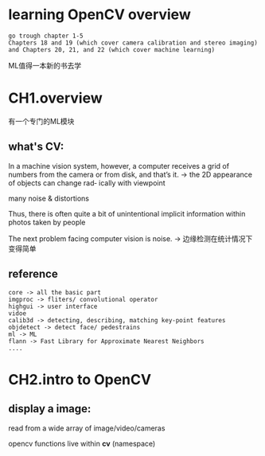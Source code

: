 # learning OpenCV overview

	go trough chapter 1-5
	Chapters 18 and 19 (which cover camera calibration and stereo imaging) and Chapters 20, 21, and 22 (which cover machine learning)

ML值得一本新的书去学
  




# CH1.overview
有一个专门的ML模块


## what's CV:
In a machine vision system, however, a computer receives a grid of numbers from the camera or from disk, and that’s it. 
	-> the 2D appearance of objects can change rad‐ ically with viewpoint

many noise & distortions

Thus, there is often quite a bit of unintentional implicit information within photos taken by people

The next problem facing computer vision is noise. -> 边缘检测在统计情况下变得简单



## reference
  
	core -> all the basic part
	imgproc -> fliters/ convolutional operator
	highgui -> user interface
	vidoe
	calib3d -> detecting, describing, matching key-point features
	objdetect -> detect face/ pedestrains
	ml -> ML
	flann -> Fast Library for Approximate Nearest Neighbors
	....


  



# CH2.intro to OpenCV

## display a image:
read from a wide array of image/video/cameras

opencv functions live within **cv** (namespace)



